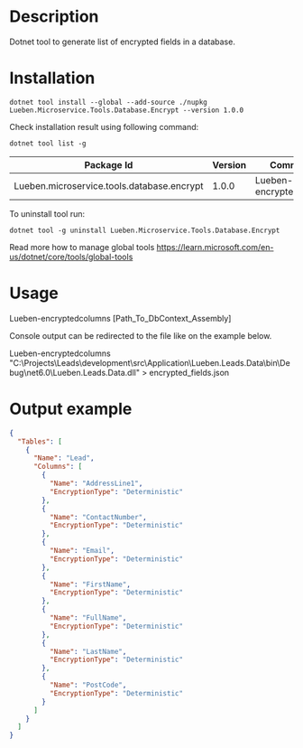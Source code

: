 ﻿# Description

Dotnet tool to generate list of encrypted fields in a database.

# Installation

```
dotnet tool install --global --add-source ./nupkg Lueben.Microservice.Tools.Database.Encrypt --version 1.0.0
```

Check installation result using following command:

```
dotnet tool list -g
```

|Package Id|Version|Commands|
|---|---|---|
|Lueben.microservice.tools.database.encrypt|1.0.0|Lueben-encryptedcolumns|

To uninstall tool run:

```
dotnet tool -g uninstall Lueben.Microservice.Tools.Database.Encrypt
```

Read more how to manage global tools https://learn.microsoft.com/en-us/dotnet/core/tools/global-tools

# Usage

Lueben-encryptedcolumns [Path_To_DbContext_Assembly]

Console output can be redirected to the file like on the example below.

Lueben-encryptedcolumns "C:\Projects\Leads\development\src\Application\Lueben.Leads.Data\bin\Debug\net6.0\Lueben.Leads.Data.dll" > encrypted_fields.json

# Output example

```json
{
  "Tables": [
    {
      "Name": "Lead",
      "Columns": [
        {
          "Name": "AddressLine1",
          "EncryptionType": "Deterministic"
        },
        {
          "Name": "ContactNumber",
          "EncryptionType": "Deterministic"
        },
        {
          "Name": "Email",
          "EncryptionType": "Deterministic"
        },
        {
          "Name": "FirstName",
          "EncryptionType": "Deterministic"
        },
        {
          "Name": "FullName",
          "EncryptionType": "Deterministic"
        },
        {
          "Name": "LastName",
          "EncryptionType": "Deterministic"
        },
        {
          "Name": "PostCode",
          "EncryptionType": "Deterministic"
        }
      ]
    }
  ]
}

```